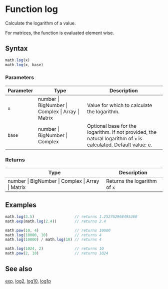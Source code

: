 <!-- Note: This file is automatically generated from source code comments. Changes made in this file will be overridden. -->

# Function log

Calculate the logarithm of a value.

For matrices, the function is evaluated element wise.


## Syntax

```js
math.log(x)
math.log(x, base)
```

### Parameters

Parameter | Type | Description
--------- | ---- | -----------
`x` | number &#124; BigNumber &#124; Complex &#124; Array &#124; Matrix |  Value for which to calculate the logarithm.
`base` | number &#124; BigNumber &#124; Complex |  Optional base for the logarithm. If not provided, the natural logarithm of `x` is calculated. Default value: e.

### Returns

Type | Description
---- | -----------
number &#124; BigNumber &#124; Complex &#124; Array &#124; Matrix |  Returns the logarithm of `x`


## Examples

```js
math.log(3.5)                  // returns 1.252762968495368
math.exp(math.log(2.4))        // returns 2.4

math.pow(10, 4)                // returns 10000
math.log(10000, 10)            // returns 4
math.log(10000) / math.log(10) // returns 4

math.log(1024, 2)              // returns 10
math.pow(2, 10)                // returns 1024
```


## See also

[exp](exp.md),
[log2](log2.md),
[log10](log10.md),
[log1p](log1p.md)
